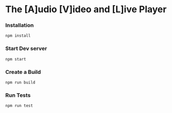 # The [A]udio [V]ideo and [L]ive Player

### Installation

```shell
npm install
```

### Start Dev server

```shell
npm start
```

### Create a Build

```shell
npm run build
```

### Run Tests

```shell
npm run test
```

